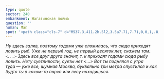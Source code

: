 ```yaml
---
type: quote
sector: 240
embankment: Нагатинская пойма
question: ''
human: Man
spot: '<path class="cls-7" d="M537.3,411.2h.5l2,3.5a7.71,7.71,0,0,1,.8,1.9l14.1,15,17.5-18.3a34,34,0,0,0-4.6-.6l-6-.6-.2-6a8.52,8.52,0,0,0-.4-2.3c-1-.7-2.5-1.7-3.5-2.4-4.5-3.1-5.8-3.9-6.7-5.9-2.6-5.3.3-17.3,6.2-20.4a11.86,11.86,0,0,1,5.3-1.3c6.3,0,12.4,4.8,18.1,10l.4.3c4,3.6,11.2,5.1,18.1,6.6,1.6.3,3.3.7,4.9,1.1a8.45,8.45,0,0,0,1.8-1.5l1.1-1.3L594,355.8c-7.2-5.6-18.1-12.1-31.7-12.1a42,42,0,0,0-19.1,4.6.1.1,0,0,0-.1.1c0-.2.1-.4.1-.6l-18.4,25.8Z"/><path class="cls-8" d="M568.5,405.7a15.91,15.91,0,0,0-1.6-6.4c-1.4-1.4-9.5-6.4-9.8-7.1-1.1-2.2,1-9.9,3.2-11.1,4.7-2.4,12.6,5.1,15.8,8,7,6.4,18.5,7.3,28.3,9.8a12.87,12.87,0,0,0,3.9-1.9l-1.5-8.4-1.2,1.5a4.28,4.28,0,0,1-1.8,1.5c-1.6-.4-3.3-.7-4.9-1.1-7-1.4-14.2-2.9-18.1-6.6l-.4-.3c-5.6-5.2-11.7-10-18.1-10a10.67,10.67,0,0,0-5.3,1.3c-5.9,3.1-8.9,15.2-6.2,20.4,1,2,2.2,2.8,6.7,5.9,1,.7,2.5,1.7,3.5,2.4a9.26,9.26,0,0,1,.4,2.3l.2,6,6,.6c1.4.2,2.8.3,4.2.6l3.3-6.5C573,406.3,570.7,405.9,568.5,405.7Z"/>'
---
```

_Ну здесь залив, поэтому годами уже сложилась, что сюда приходят ловить рыб. Уже не первый год, не первый десяток лет, скажем там. `<...>` Здесь все друг друга значит, т. к приходят годами сюда рыбу ловить. Нету суетливости, суеты нет <...> Вот ты поднялся с утра туда — уже все, шумная Москва, буквально три метра спустился и как будто ты в каком-то парке или лесу находишься._
